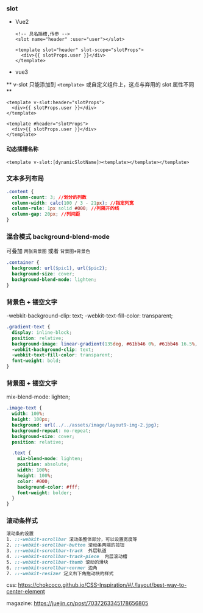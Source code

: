 ### slot

- Vue2

  ```vue
  <!-- 具名插槽,传参 -->
  <slot name="header" :user="user"></slot>
  ```

  ```vue
  <template slot="header" slot-scope="slotProps">
    <div>{{ slotProps.user }}</div>
  </template>
  ```

- vue3

** v-slot 只能添加到 `<template>` 或自定义组件上，这点与弃用的 slot 属性不同 **

```vue
<template v-slot:header="slotProps">
  <div>{{ slotProps.user }}</div>
</template>
```

```vue
<template #header="slotProps">
  <div>{{ slotProps.user }}</div>
</template>
```

#### 动态插槽名称

```vue
<template v-slot:[dynamicSlotName]><template></template></template>
```

### 文本多列布局

```css
.content {
  column-count: 3; //划分的列数
  column-width: calc(100 / 3 - 21px); //指定列宽
  column-rule: 1px solid #000; //列隔开的线
  column-gap: 20px; //列间距
}
```

### 混合模式 background-blend-mode

可叠加 `两张背景图` 或者 `背景图+背景色`

```css
.container {
  background: url($pic1), url($pic2);
  background-size: cover;
  background-blend-mode: lighten;
}
```

### 背景色 + 镂空文字

-webkit-background-clip: text;
-webkit-text-fill-color: transparent;

```css
.gradient-text {
  display: inline-block;
  position: relative;
  background-image: linear-gradient(135deg, #61bb46 0%, #61bb46 16.5%, #fdb827 16.5%, #fdb827 33.5%, #f5821f 33.5%, #f5821f 50%, #e03a3e 50%, #e03a3e 66.5%, #963d97 66.5%, #963d97 83%, #009ddc 83%, #009ddc 100%);
  -webkit-background-clip: text;
  -webkit-text-fill-color: transparent;
  font-weight: bold;
}
```

### 背景图 + 镂空文字

mix-blend-mode: lighten;

```css
.image-text {
  width: 100%;
  height: 100px;
  background: url(../../assets/image/layout9-img-2.jpg);
  background-repeat: no-repeat;
  background-size: cover;
  position: relative;

  .text {
    mix-blend-mode: lighten;
    position: absolute;
    width: 100%;
    height: 100%;
    color: #000;
    background-color: #fff;
    font-weight: bolder;
  }
}
```

### 滚动条样式

```css
滚动条的设置
1. ::-webkit-scrollbar 滚动条整体部分，可以设置宽度等
2. ::-webkit-scrollbar-button 滚动条两端的按钮
3. ::-webkit-scrollbar-track  外层轨道
4. ::-webkit-scrollbar-track-piece  内层滚动槽
5. ::-webkit-scrollbar-thumb 滚动的滑块
6. ::-webkit-scrollbar-corner 边角
7. ::-webkit-resizer 定义右下角拖动块的样式
```

css: https://chokcoco.github.io/CSS-Inspiration/#/./layout/best-way-to-center-element

magazine: https://juejin.cn/post/7037263345178656805